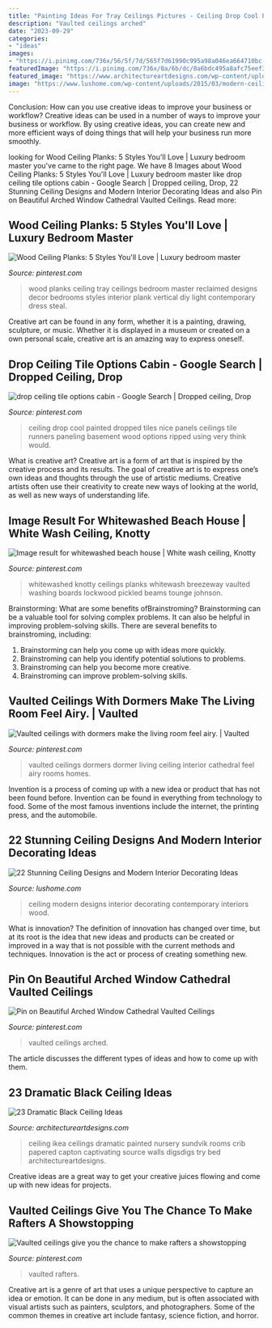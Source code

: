 ```yaml
---
title: "Painting Ideas For Tray Ceilings Pictures - Ceiling Drop Cool Painted Dropped Tiles Nice Panels Ceilings Tile Runners Paneling Basement Wood Options Ripped Using Very Think Would"
description: "Vaulted ceilings arched"
date: "2023-09-29"
categories:
- "ideas"
images:
- "https://i.pinimg.com/736x/56/5f/7d/565f7d61990c995a98a046ea664710bc--dormer-ideas-vaulted-ceilings.jpg"
featuredImage: "https://i.pinimg.com/736x/0a/6b/dc/0a6bdc495a8afc75eef3cb6fdb9d2626.jpg"
featured_image: "https://www.architectureartdesigns.com/wp-content/uploads/2013/11/1416.jpg"
image: "https://www.lushome.com/wp-content/uploads/2015/03/modern-ceiling-designs-home-interiors-14.jpg"
---
```



Conclusion: How can you use creative ideas to improve your business or workflow?
Creative ideas can be used in a number of ways to improve your business or workflow. By using creative ideas, you can create new and more efficient ways of doing things that will help your business run more smoothly.

	

		
looking for Wood Ceiling Planks: 5 Styles You&#039;ll Love | Luxury bedroom master you've came to the right page. We have 8 Images about Wood Ceiling Planks: 5 Styles You&#039;ll Love | Luxury bedroom master like drop ceiling tile options cabin - Google Search | Dropped ceiling, Drop, 22 Stunning Ceiling Designs and Modern Interior Decorating Ideas and also Pin on Beautiful Arched Window Cathedral Vaulted Ceilings. Read more:
		
    
## Wood Ceiling Planks: 5 Styles You&#039;ll Love | Luxury Bedroom Master

<img loading=lazy src="https://i.pinimg.com/736x/b1/da/c0/b1dac0ee0343cb20af6b012c19327e38.jpg" onerror="this.onerror=null;this.src='https://tse3.mm.bing.net/th?id=OIP.dm_lt7UZXLccRo28utWk6QHaJ3&amp;pid=15.1';" alt="Wood Ceiling Planks: 5 Styles You&#039;ll Love | Luxury bedroom master">

_Source: pinterest.com_

>wood planks ceiling tray ceilings bedroom master reclaimed designs decor bedrooms styles interior plank vertical diy light contemporary dress steal. 

	

Creative art can be found in any form, whether it is a painting, drawing, sculpture, or music. Whether it is displayed in a museum or created on a own personal scale, creative art is an amazing way to express oneself.

    
## Drop Ceiling Tile Options Cabin - Google Search | Dropped Ceiling, Drop

<img loading=lazy src="https://i.pinimg.com/736x/c0/03/81/c0038113d60315ad6474bff1c4174533--drop-ceiling-tiles-vintage-circus.jpg" onerror="this.onerror=null;this.src='https://tse2.mm.bing.net/th?id=OIP.v7pBkNYBC4MXTE4Dq_A4-QHaJ3&amp;pid=15.1';" alt="drop ceiling tile options cabin - Google Search | Dropped ceiling, Drop">

_Source: pinterest.com_

>ceiling drop cool painted dropped tiles nice panels ceilings tile runners paneling basement wood options ripped using very think would. 

	

What is creative art?
Creative art is a form of art that is inspired by the creative process and its results. The goal of creative art is to express one’s own ideas and thoughts through the use of artistic mediums. Creative artists often use their creativity to create new ways of looking at the world, as well as new ways of understanding life.

    
## Image Result For Whitewashed Beach House | White Wash Ceiling, Knotty

<img loading=lazy src="https://i.pinimg.com/736x/8f/7c/25/8f7c25fc07380df92038a51395e007c0.jpg" onerror="this.onerror=null;this.src='https://tse2.mm.bing.net/th?id=OIP.HzsJyQo8yhVI919Jr9-G0AHaJ-&amp;pid=15.1';" alt="Image result for whitewashed beach house | White wash ceiling, Knotty">

_Source: pinterest.com_

>whitewashed knotty ceilings planks whitewash breezeway vaulted washing boards lockwood pickled beams tounge johnson. 

	

Brainstorming: What are some benefits ofBrainstroming?
Brainstorming can be a valuable tool for solving complex problems. It can also be helpful in improving problem-solving skills. There are several benefits to brainstroming, including: 
1) Brainstorming can help you come up with ideas more quickly. 
2) Brainstroming can help you identify potential solutions to problems. 
3) Brainstroming can help you become more creative. 
4) Brainstroming can improve problem-solving skills.

    
## Vaulted Ceilings With Dormers Make The Living Room Feel Airy. | Vaulted

<img loading=lazy src="https://i.pinimg.com/736x/56/5f/7d/565f7d61990c995a98a046ea664710bc--dormer-ideas-vaulted-ceilings.jpg" onerror="this.onerror=null;this.src='https://tse3.mm.bing.net/th?id=OIP.3YtsV1HIyHgP5VPhEhAHnAHaLD&amp;pid=15.1';" alt="Vaulted ceilings with dormers make the living room feel airy. | Vaulted">

_Source: pinterest.com_

>vaulted ceilings dormers dormer living ceiling interior cathedral feel airy rooms homes. 

	

Invention is a process of coming up with a new idea or product that has not been found before. Invention can be found in everything from technology to food. Some of the most famous inventions include the internet, the printing press, and the automobile.

    
## 22 Stunning Ceiling Designs And Modern Interior Decorating Ideas

<img loading=lazy src="https://www.lushome.com/wp-content/uploads/2015/03/modern-ceiling-designs-home-interiors-14.jpg" onerror="this.onerror=null;this.src='https://tse1.mm.bing.net/th?id=OIP.pTrTJQLHCJHFd6XTign-dAHaJl&amp;pid=15.1';" alt="22 Stunning Ceiling Designs and Modern Interior Decorating Ideas">

_Source: lushome.com_

>ceiling modern designs interior decorating contemporary interiors wood. 

	

What is innovation?
The definition of innovation has changed over time, but at its root is the idea that new ideas and products can be created or improved in a way that is not possible with the current methods and techniques. Innovation is the act or process of creating something new.

    
## Pin On Beautiful Arched Window Cathedral Vaulted Ceilings

<img loading=lazy src="https://i.pinimg.com/736x/0a/6b/dc/0a6bdc495a8afc75eef3cb6fdb9d2626.jpg" onerror="this.onerror=null;this.src='https://tse2.mm.bing.net/th?id=OIP.xH5sGQOI4Wo9UOXXKiX6-QHaLB&amp;pid=15.1';" alt="Pin on Beautiful Arched Window Cathedral Vaulted Ceilings">

_Source: pinterest.com_

>vaulted ceilings arched. 

	

The article discusses the different types of ideas and how to come up with them.

    
## 23 Dramatic Black Ceiling Ideas

<img loading=lazy src="https://www.architectureartdesigns.com/wp-content/uploads/2013/11/1416.jpg" onerror="this.onerror=null;this.src='https://tse4.mm.bing.net/th?id=OIP.04wp0IW5P807zK1bj5Y-tgHaJ4&amp;pid=15.1';" alt="23 Dramatic Black Ceiling Ideas">

_Source: architectureartdesigns.com_

>ceiling ikea ceilings dramatic painted nursery sundvik rooms crib papered capton captivating source walls digsdigs try bed architectureartdesigns. 

	

Creative ideas are a great way to get your creative juices flowing and come up with new ideas for projects.

    
## Vaulted Ceilings Give You The Chance To Make Rafters A Showstopping

<img loading=lazy src="https://i.pinimg.com/736x/59/21/69/5921699cc8080689b5711d8c78f37f4e.jpg" onerror="this.onerror=null;this.src='https://tse2.mm.bing.net/th?id=OIP.SGZ5fj7aHpQ_LSrCs3T48gHaLK&amp;pid=15.1';" alt="Vaulted ceilings give you the chance to make rafters a showstopping">

_Source: pinterest.com_

>vaulted rafters. 

	

Creative art is a genre of art that uses a unique perspective to capture an idea or emotion. It can be done in any medium, but is often associated with visual artists such as painters, sculptors, and photographers. Some of the common themes in creative art include fantasy, science fiction, and horror.

